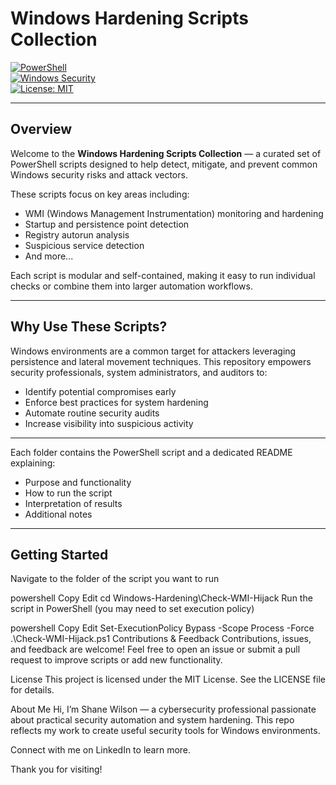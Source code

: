 # Windows Hardening Scripts Collection

[![PowerShell](https://img.shields.io/badge/Language-PowerShell-blue?logo=powershell)](https://docs.microsoft.com/en-us/powershell/)  
[![Windows Security](https://img.shields.io/badge/Windows-Security-blue?logo=windows)](https://learn.microsoft.com/en-us/windows/security/)  
[![License: MIT](https://img.shields.io/badge/License-MIT-yellow.svg)](LICENSE)

---

## Overview

Welcome to the **Windows Hardening Scripts Collection** — a curated set of PowerShell scripts designed to help detect, mitigate, and prevent common Windows security risks and attack vectors.

These scripts focus on key areas including:  
- WMI (Windows Management Instrumentation) monitoring and hardening  
- Startup and persistence point detection  
- Registry autorun analysis  
- Suspicious service detection  
- And more...

Each script is modular and self-contained, making it easy to run individual checks or combine them into larger automation workflows.

---

## Why Use These Scripts?

Windows environments are a common target for attackers leveraging persistence and lateral movement techniques. This repository empowers security professionals, system administrators, and auditors to:

- Identify potential compromises early  
- Enforce best practices for system hardening  
- Automate routine security audits  
- Increase visibility into suspicious activity  

---

Each folder contains the PowerShell script and a dedicated README explaining:  
- Purpose and functionality  
- How to run the script  
- Interpretation of results  
- Additional notes  

---

## Getting Started

Navigate to the folder of the script you want to run

powershell
Copy
Edit
cd Windows-Hardening\Check-WMI-Hijack
Run the script in PowerShell (you may need to set execution policy)

powershell
Copy
Edit
Set-ExecutionPolicy Bypass -Scope Process -Force
.\Check-WMI-Hijack.ps1
Contributions & Feedback
Contributions, issues, and feedback are welcome! Feel free to open an issue or submit a pull request to improve scripts or add new functionality.

License
This project is licensed under the MIT License. See the LICENSE file for details.

About Me
Hi, I’m Shane Wilson — a cybersecurity professional passionate about practical security automation and system hardening. This repo reflects my work to create useful security tools for Windows environments.

Connect with me on LinkedIn to learn more.

Thank you for visiting!
